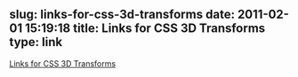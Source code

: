 slug: links-for-css-3d-transforms
date: 2011-02-01 15:19:18
title: Links for CSS 3D Transforms
type: link
---

[Links for CSS 3D Transforms](https://github.com/desandro/3dtransforms/wiki/Links)
